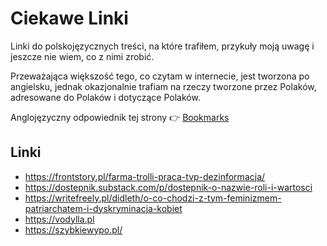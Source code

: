 # Ciekawe Linki

Linki do polskojęzycznych treści, na które trafiłem, przykuły moją uwagę i jeszcze nie wiem, co z nimi zrobić.

Przeważająca większość tego, co czytam w internecie, jest tworzona po angielsku, jednak okazjonalnie trafiam na rzeczy tworzone przez Polaków, adresowane do Polaków i dotyczące Polaków.

Anglojęzyczny odpowiednik tej strony 👉 [Bookmarks](../../personal/bookmarks.md)

## Linki

- https://frontstory.pl/farma-trolli-praca-tvp-dezinformacja/
- https://dostepnik.substack.com/p/dostepnik-o-nazwie-roli-i-wartosci
- https://writefreely.pl/didleth/o-co-chodzi-z-tym-feminizmem-patriarchatem-i-dyskryminacja-kobiet
- https://vodylla.pl
- https://szybkiewypo.pl/
